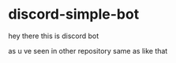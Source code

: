 # discord-simple-bot
hey there this is discord bot

as u ve seen in other repository same as like that 

